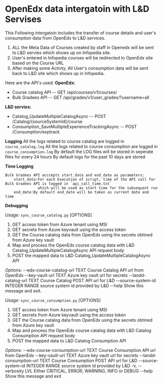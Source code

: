 # OpenEdx data intergatoin with L&D Servises

This Following intergatoin includes the transfer of course details and user's consumption data from OpenEdx to L&D services.
1. ALL the Meta Data of Courses created by staff in Openedx will be sent to L&D servies which shows up on Infopedia site.
2. User's entered in Infopedia courses will be redirected to OpenEdx site based on the Course URL
3. After making some Activty, All User's consumption data will be sent back to L&D site which shows up in Infopedia.

Here are the API's used: 
**OpenEdx:**    

  - Course catalog API         -- GET /api/courses/v1/courses/
  - Bulk Gradees API           -- GET /api/grades/v1/user_grades/?username=all
	
**L&D servies:**

  - Catalog_UpdateMultipleCatalogAsync                -- POST /Catalog/{sourceSystemId}/course
  - Consumption_SaveMultipleExperienceTrackingAsync   -- POST /Consumption/exptrack


**Logging**
    All the logs related to course catalog are logged  in `course_catalog.log`
	All the logs related to course consumption are logged in `course_consumption.log`
	By default the LOG files will be stored in seperate files for every 24 hours
	By default logs for the past 10 days are stored

	
**Time Logging**
    
    Bulk Gradees API acccepts start_data and end_date as parameters:
        start_data:For each Execution of script, time of the API call for Bulk Gradees API is logged in `api_call_time.txt`
		           which will be used as start time for the subsequent run
        end_date:By default end_date will be taken as current date and time

		
**Debugging**

*Usage:* `sync_course_catalog.py` [OPTIONS]

  1. GET access token from Azure tenant using MSI 
  2. GET secrets from Azure keyvault using the access token 
  3. GET the Course catalog data from OpenEdx using the secrets obtined from Azure key vault 
  4. Map and process the OpenEdx course catalog data with L&D Catalog_UpdateMultipleCatalogAsync API request body 
  5. POST the mapped data to L&D Catalog_UpdateMultipleCatalogAsync API

*Options:*
  --edx-course-catalog-url TEXT   Course Catalog API url from OpenEdx
  --key-vault-url TEXT            Azure key vault url for secrets
  --landd-catalog-url TEXT        Course Catalog POST API url for L&D
  --source-system-id INTEGER RANGE
                                  source system id provided by L&D
  --help                          Show this message and exit.


*Usage:* `sync_course_consumption.py` [OPTIONS]

  1. GET access token from Azure tenant using MSI
  2. GET secrets from Azure keyvault using the access token 
  3. GET the Course catalog data from OpenEdx using the secrets obtined from Azure key vault 
  4. Map and process the OpenEdx course catalog data with L&D Catalog Consumption API request body
  5. POST the mapped data to L&D Catalog Consumption API

*Options:*
  --edx-course-consumption-url TEXT
                                  Course Consumption API url from OpenEdx
  --key-vault-url TEXT            Azure key vault url for secrets
  --landd-consumption-url TEXT    Course Consumption POST API url for L&D
  --source-system-id INTEGER RANGE
                                  source system id provided by L&D
  -v, --verbosity LVL             Either CRITICAL, ERROR, WARNING, INFO or
                                  DEBUG
  --help                          Show this message and exit
